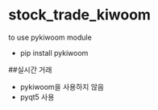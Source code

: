 # stock_trade_kiwoom

to use pykiwoom module

- pip install pykiwoom

##실시간 거래
- pykiwoom을 사용하지 않음
- pyqt5 사용
